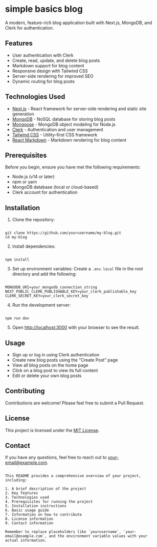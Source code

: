 
# simple basics blog

A modern, feature-rich blog application built with Next.js, MongoDB, and Clerk for authentication.

## Features

- User authentication with Clerk
- Create, read, update, and delete blog posts
- Markdown support for blog content
- Responsive design with Tailwind CSS
- Server-side rendering for improved SEO
- Dynamic routing for blog posts

## Technologies Used

- [Next.js](https://nextjs.org/) - React framework for server-side rendering and static site generation
- [MongoDB](https://www.mongodb.com/) - NoSQL database for storing blog posts
- [Mongoose](https://mongoosejs.com/) - MongoDB object modeling for Node.js
- [Clerk](https://clerk.dev/) - Authentication and user management
- [Tailwind CSS](https://tailwindcss.com/) - Utility-first CSS framework
- [React Markdown](https://github.com/remarkjs/react-markdown) - Markdown rendering for blog content

## Prerequisites

Before you begin, ensure you have met the following requirements:

- Node.js (v14 or later)
- npm or yarn
- MongoDB database (local or cloud-based)
- Clerk account for authentication

## Installation

1. Clone the repository:
```

git clone https://github.com/yourusername/my-blog.git
cd my-blog

```

2. Install dependencies:
```

npm install

```

3. Set up environment variables:
Create a `.env.local` file in the root directory and add the following:
```

MONGODB_URI=your_mongodb_connection_string
NEXT_PUBLIC_CLERK_PUBLISHABLE_KEY=your_clerk_publishable_key
CLERK_SECRET_KEY=your_clerk_secret_key

```

4. Run the development server:
```

npm run dev

```

5. Open [http://localhost:3000](http://localhost:3000) with your browser to see the result.

## Usage

- Sign up or log in using Clerk authentication
- Create new blog posts using the "Create Post" page
- View all blog posts on the home page
- Click on a blog post to view its full content
- Edit or delete your own blog posts

## Contributing

Contributions are welcome! Please feel free to submit a Pull Request.

## License

This project is licensed under the [MIT License](LICENSE).

## Contact

If you have any questions, feel free to reach out to [your-email@example.com](mailto:your-email@example.com).
```

This README provides a comprehensive overview of your project, including:

1. A brief description of the project
2. Key features
3. Technologies used
4. Prerequisites for running the project
5. Installation instructions
6. Basic usage guide
7. Information on how to contribute
8. License information
9. Contact information

Remember to replace placeholders like `yourusername`, `your-email@example.com`, and the environment variable values with your actual information.
